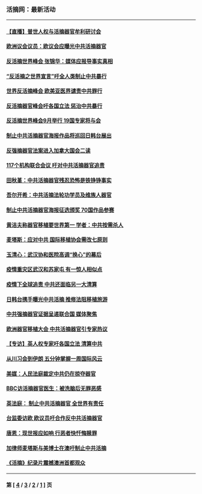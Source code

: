 ### 活摘网：最新活动
---
#### [【直播】普世人权与活摘器官牟利研讨会](../../pages/nf5883/n13425146.md?04240430) 
#### [欧洲议会议员：欧议会应曝光中共活摘器官](../../pages/nf5883/n13336571.md?04240430) 
#### [反活摘世界峰会 张锦华：媒体应报导事实真相](../../pages/nf5883/n13278502.md?04240430) 
#### [“反活摘之世界宣言”吁全人类制止中共暴行](../../pages/nf5883/n13259730.md?04240430) 
#### [世界反活摘峰会 欧美亚医界谴责中共罪行](../../pages/nf5883/n13253550.md?04240430) 
#### [反活摘器官峰会吁各国立法 惩治中共暴行](../../pages/nf5883/n13245052.md?04240430) 
#### [反活摘世界峰会9月举行 19国专家将与会](../../pages/nf5883/n13201492.md?04240430) 
#### [制止中共活摘器官海报作品将巡回日韩台展出](../../pages/nf5883/n13177791.md?04240430) 
#### [反强摘器官法案进入加拿大国会二读](../../pages/nf5883/n13033450.md?04240430) 
#### [117个机构联合会议 吁对中共活摘器官追责](../../pages/nf5883/n12775087.md?04240430) 
#### [田秋堇：中共活摘器官残忍恐怖是铁铮铮事实](../../pages/nf5883/n12702148.md?04240430) 
#### [吾尔开希：中共活摘法轮功学员及维族人器官](../../pages/nf5883/n12693197.md?04240430) 
#### [制止中共活摘器官海报征选颁奖 70国作品参赛](../../pages/nf5883/n12692050.md?04240430) 
#### [黄洁夫称器官移植要世界第一 学者：中共按需杀人](../../pages/nf5883/n12572329.md?04240430) 
#### [麦塔斯：应对中共 国际移植协会需改七原则](../../pages/nf5883/n12514711.md?04240430) 
#### [玉清心：武汉协和医院高调“换心”的幕后](../../pages/nf5883/n12298730.md?04240430) 
#### [疫情重灾区武汉和苏家屯 有一惊人相似点](../../pages/nf5883/n12150824.md?04240430) 
#### [疫情下全球追责 中共还面临另一大清算](../../pages/nf5883/n12070397.md?04240430) 
#### [日韩台携手曝光中共活摘 推修法阻移植旅游](../../pages/nf5883/n11712046.md?04240430) 
#### [中共强摘器官证据呈递联合国 媒体聚焦](../../pages/nf5883/n11546426.md?04240430) 
#### [欧洲器官移植大会 中共活摘器官引专家热议](../../pages/nf5883/n11539095.md?04240430) 
#### [【专访】英人权专家吁各国立法 清算中共](../../pages/nf5883/n11367315.md?04240430) 
#### [从川习会到伊朗 五分钟掌握一周国际风云](../../pages/nf5883/n11338520.md?04240430) 
#### [美媒：人民法庭裁定中共仍在掠夺器官](../../pages/nf5883/n11334897.md?04240430) 
#### [BBC访活摘器官医生：被洗脑后无罪恶感](../../pages/nf5883/n11335935.md?04240430) 
#### [英法庭： 制止中共活摘器官 全世界有责任](../../pages/nf5883/n11330691.md?04240430) 
#### [台监委访欧 欧议员吁合作反中共活摘器官](../../pages/nf5883/n11109190.md?04240430) 
#### [唐恩：现世报应如响 行恶者快忏悔赎罪](../../pages/nf5883/n11104016.md?04240430) 
#### [加律师麦塔斯与美博士在澳吁制止中共活摘](../../pages/nf5883/n10724764.md?04240430) 
#### [《活摘》纪录片震撼澳洲首都观众](../../pages/nf5883/n10722747.md?04240430) 

---
#### 第 [ [4](./4.md?04240430) / [3](./3.md?04240430) / [2](./2.md?04240430) / [1](./1.md?04240430) ] 页
